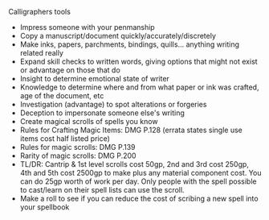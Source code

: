 Calligraphers tools

- Impress someone with your penmanship
- Copy a manuscript/document quickly/accurately/discretely
- Make inks, papers, parchments, bindings, quills... anything writing related really
- Expand skill checks to written words, giving options that might not exist or advantage on those that do
- Insight to determine emotional state of writer
- Knowledge to determine where and from what paper or ink was crafted, age of the document, etc
- Investigation (advantage) to spot alterations or forgeries
- Deception to impersonate someone else's writing
- Create magical scrolls of spells you know
- Rules for Crafting Magic Items: DMG P.128 (errata states single use items cost half listed price)
- Rules for magic scrolls: DMG P.139
- Rarity of magic scrolls: DMG P.200
- TL/DR: Cantrip & 1st level scrolls cost 50gp, 2nd and 3rd cost 250gp, 4th and 5th cost 2500gp to make plus any material component cost. You can do 25gp worth of work per day. Only people with the spell possible to cast/learn on their spell lists can use the scroll.
- Make a roll to see if you can reduce the cost of scribing a new spell into your spellbook